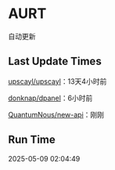 # AURT

自动更新


## Last Update Times

[upscayl/upscayl](https://github.com/upscayl/upscayl)：13天4小时前

[donknap/dpanel](https://github.com/donknap/dpanel)：6小时前

[QuantumNous/new-api](https://github.com/QuantumNous/new-api)：刚刚


## Run Time
2025-05-09 02:04:49
